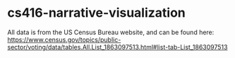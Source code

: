 # cs416-narrative-visualization
All data is from the US Census Bureau website, and can be found here: https://www.census.gov/topics/public-sector/voting/data/tables.All.List_1863097513.html#list-tab-List_1863097513
